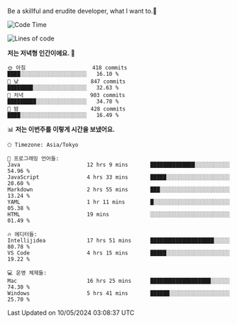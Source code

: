 Be a skillful and erudite developer, what I want to.👶

<!--START_SECTION:waka-->
![Code Time](http://img.shields.io/badge/Code%20Time-786%20hrs%2042%20mins-blue)

![Lines of code](https://img.shields.io/badge/%EC%A0%80%EB%8A%94%20%EC%97%AC%ED%83%9C%EA%B9%8C%EC%A7%80%20-1.7%20million%20%EC%A4%84%EC%9D%98%20%EC%BD%94%EB%93%9C%EB%A5%BC%20%EC%9E%91%EC%84%B1%ED%96%88%EC%96%B4%EC%9A%94.-blue)

**저는 저녁형 인간이에요. 🦉** 

```text
🌞 아침                     418 commits         ████░░░░░░░░░░░░░░░░░░░░░   16.10 % 
🌆 낮　                     847 commits         ████████░░░░░░░░░░░░░░░░░   32.63 % 
🌃 저녁                     903 commits         █████████░░░░░░░░░░░░░░░░   34.78 % 
🌙 밤　                     428 commits         ████░░░░░░░░░░░░░░░░░░░░░   16.49 % 
```


📊 **저는 이번주를 이렇게 시간을 보냈어요.** 

```text
🕑︎ Timezone: Asia/Tokyo

💬 프로그래밍 언어들: 
Java                     12 hrs 9 mins       ██████████████░░░░░░░░░░░   54.96 % 
JavaScript               4 hrs 33 mins       █████░░░░░░░░░░░░░░░░░░░░   20.60 % 
Markdown                 2 hrs 55 mins       ███░░░░░░░░░░░░░░░░░░░░░░   13.24 % 
YAML                     1 hr 11 mins        █░░░░░░░░░░░░░░░░░░░░░░░░   05.38 % 
HTML                     19 mins             ░░░░░░░░░░░░░░░░░░░░░░░░░   01.49 % 

🔥 에디터들: 
Intellijidea             17 hrs 51 mins      ████████████████████░░░░░   80.78 % 
VS Code                  4 hrs 15 mins       █████░░░░░░░░░░░░░░░░░░░░   19.22 % 

💻 운영 체제들: 
Mac                      16 hrs 25 mins      ███████████████████░░░░░░   74.30 % 
Windows                  5 hrs 41 mins       ██████░░░░░░░░░░░░░░░░░░░   25.70 % 
```


 Last Updated on 10/05/2024 03:08:37 UTC
<!--END_SECTION:waka-->

